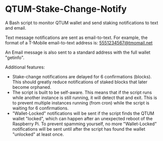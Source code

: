 # QTUM-Stake-Change-Notify
A Bash script to monitor QTUM wallet and send staking notifications to text and email.

Text message notifications are sent as email-to-text. For example, the format of a T-Mobile email-to-text address is: 5551234567@tmomail.net

An Email message is also sent to a standard address with the full wallet "getinfo".

Additional features:
- Stake-change notifications are delayed for 6 confirmations (blocks).  This should greatly reduce notifications of staked blocks that later become orphaned.
- The script is built to be self-aware. This means that if the script runs while another instance is still running, it will detect that and exit.  This is to prevent multiple instances running (from cron) while the script is waiting for 6 confirmations.
- "Wallet-Locked" notifications will be sent if the script finds the QTUM wallet "locked", which can happen after an unexpected reboot of the Raspberry Pi.  To prevent spamming yourself, no more "Wallet-Locked" notifications will be sent until after the script has found the wallet "unlocked" at least once.
